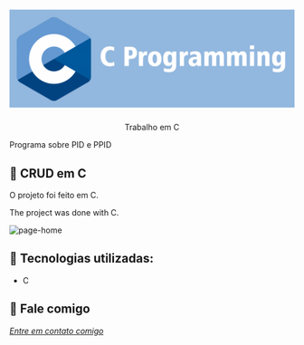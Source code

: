 <h1 align="center">
    <img width="600" src="c.png" />
</h1>


<p align="center">
Trabalho em C
    
Programa sobre PID e PPID
</p>

📌 CRUD em C 
------------------
O projeto foi feito em C.


The project was done with C.


<img src="menu.png" alt="page-home">


🔧 Tecnologias utilizadas:
------------------

- C 

💬 Fale comigo
------------------
[*Entre em contato comigo*](https://www.linkedin.com/in/ivo-baptista-3712144/)

